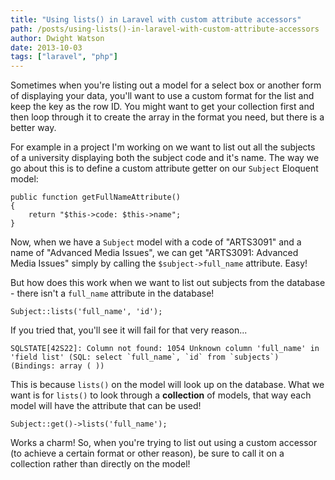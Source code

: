 ```yaml
---
title: "Using lists() in Laravel with custom attribute accessors"
path: /posts/using-lists()-in-laravel-with-custom-attribute-accessors
author: Dwight Watson
date: 2013-10-03
tags: ["laravel", "php"]
---
```


Sometimes when you're listing out a model for a select box or another form of displaying your data, you'll want to use a custom format for the list and keep the key as the row ID. You might want to get your collection first and then loop through it to create the array in the format you need, but there is a better way.

For example in a project I'm working on we want to list out all the subjects of a university displaying both the subject code and it's name. The way we go about this is to define a custom attribute getter on our `Subject` Eloquent model:

    public function getFullNameAttribute()
	{
	    return "$this->code: $this->name";
	}

Now, when we have a `Subject` model with a code of "ARTS3091" and a name of "Advanced Media Issues", we can get "ARTS3091: Advanced Media Issues" simply by calling the `$subject->full_name` attribute. Easy!

But how does this work when we want to list out subjects from the database - there isn't a `full_name` attribute in the database!

    Subject::lists('full_name', 'id');

If you tried that, you'll see it will fail for that very reason...

    SQLSTATE[42S22]: Column not found: 1054 Unknown column 'full_name' in 'field list' (SQL: select `full_name`, `id` from `subjects`) (Bindings: array ( ))

This is because `lists()` on the model will look up on the database. What we want is for `lists()` to look through a **collection** of models, that way each model will have the attribute that can be used!

    Subject::get()->lists('full_name');

Works a charm! So, when you're trying to list out using a custom accessor (to achieve a certain format or other reason), be sure to call it on a collection rather than directly on the model!
